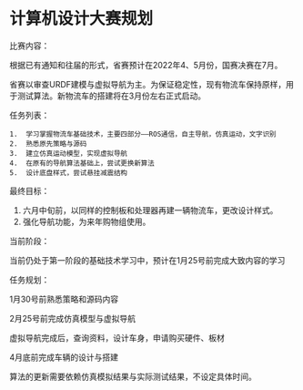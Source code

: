 # 计算机设计大赛规划

比赛内容：

根据已有通知和往届的形式，省赛预计在2022年4、5月份，国赛决赛在7月。

省赛以审查URDF建模与虚拟导航为主。为保证稳定性，现有物流车保持原样，用于测试算法。新物流车的搭建将在3月份左右正式启动。

任务列表：

	1.  学习掌握物流车基础技术，主要四部分——ROS通信，自主导航，仿真运动，文字识别
	2.  熟悉原先策略与源码
	3.  建立仿真运动模型，实现虚拟导航
	4.  在原有的导航算法基础上，尝试更换新算法
	5.  设计底盘样式，尝试悬挂减震结构

最终目标：

1. 六月中旬前，以同样的控制板和处理器再建一辆物流车，更改设计样式。
2. 强化导航功能，为来年购物组使用。

当前阶段：

当前仍处于第一阶段的基础技术学习中，预计在1月25号前完成大致内容的学习

任务规划：

1月30号前熟悉策略和源码内容

2月25号前完成仿真模型与虚拟导航

虚拟导航完成后，查询资料，设计车身，申请购买硬件、板材

4月底前完成车辆的设计与搭建

算法的更新需要依赖仿真模拟结果与实际测试结果，不设定具体时间。

